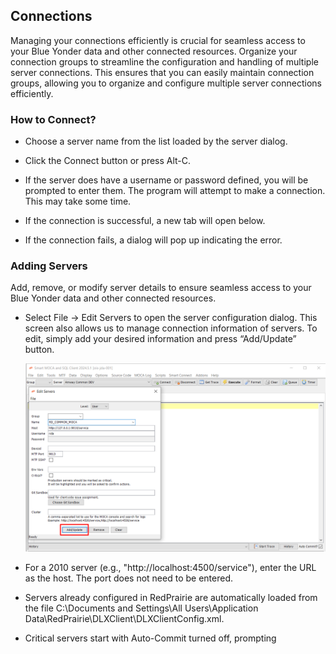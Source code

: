 ## Connections

Managing your connections efficiently is crucial for seamless access to your Blue Yonder data and other connected resources. Organize your connection groups to streamline the configuration and handling of multiple server connections. This ensures that you can easily maintain connection groups, allowing you to organize and configure multiple server connections efficiently.

### How to Connect?

- Choose a server name from the list loaded by the server dialog. 

- Click the Connect button or press Alt-C.

- If the server does have a username or password defined, you will be prompted to enter them. The program will attempt to make a connection. This may take some time.

- If the connection is successful, a new tab will open below.

- If the connection fails, a dialog will pop up indicating the error.

### Adding Servers

Add, remove, or modify server details to ensure seamless access to your Blue Yonder data and other connected resources.

- Select File -> Edit Servers to open the server configuration dialog. This screen also allows us to manage connection information of servers. To edit, simply add your desired information and press “Add/Update” button.

  ![EditServers](./.attachments/file-menu/EditServers.png)

- For a 2010 server (e.g., "http://localhost:4500/service"), enter the URL as the host. The port does not need to be entered.

- Servers already configured in RedPrairie are automatically loaded from the file C:\Documents and Settings\All Users\Application Data\RedPrairie\DLXClient\DLXClientConfig.xml.

- Critical servers start with Auto-Commit turned off, prompting
